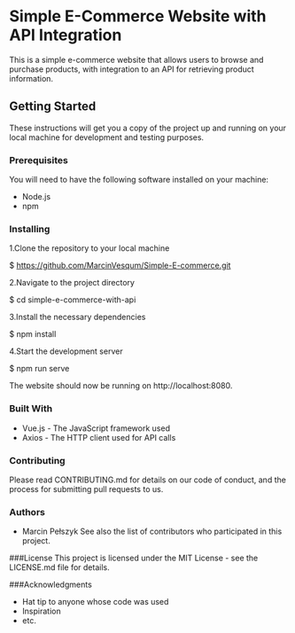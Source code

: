 # Simple E-Commerce Website with API Integration

This is a simple e-commerce website that allows users to browse and purchase products, with integration to an API for retrieving product information.

## Getting Started

These instructions will get you a copy of the project up and running on your local machine for development and testing purposes.

### Prerequisites

You will need to have the following software installed on your machine:

* Node.js
* npm
### Installing

1.Clone the repository to your local machine

$ https://github.com/MarcinVesqum/Simple-E-commerce.git

2.Navigate to the project directory

$ cd simple-e-commerce-with-api

3.Install the necessary dependencies

$ npm install

4.Start the development server

$ npm run serve


The website should now be running on http://localhost:8080.

### Built With

* Vue.js - The JavaScript framework used
* Axios - The HTTP client used for API calls

### Contributing

Please read CONTRIBUTING.md for details on our code of conduct, and the process for submitting pull requests to us.


### Authors

* Marcin Pełszyk
See also the list of contributors who participated in this project.

###License
This project is licensed under the MIT License - see the LICENSE.md file for details.

###Acknowledgments
* Hat tip to anyone whose code was used
* Inspiration
* etc.




